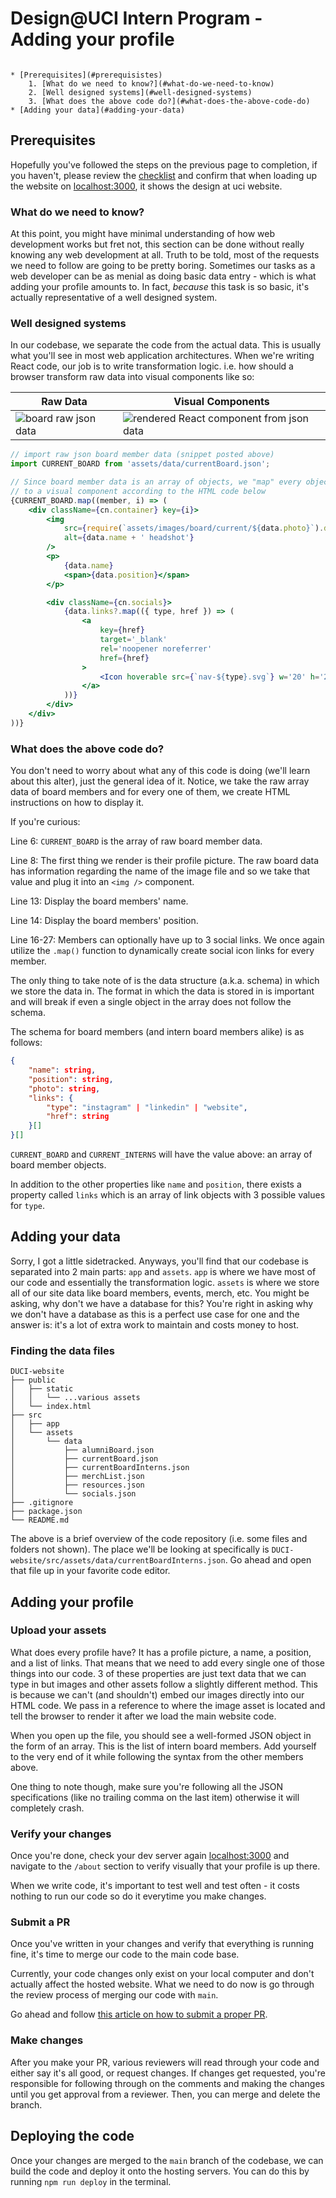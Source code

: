 # Design@UCI Intern Program - Adding your profile

```table-of-contents

* [Prerequisites](#prerequisistes)
    1. [What do we need to know?](#what-do-we-need-to-know)
    2. [Well designed systems](#well-designed-systems)
    3. [What does the above code do?](#what-does-the-above-code-do)
* [Adding your data](#adding-your-data)

```

## Prerequisites

Hopefully you've followed the steps on the previous page to completion, if you haven't, please review the [checklist](/tutorial/duci-starter-tasks/setup#checklist) and confirm that when loading up the website on [localhost:3000](http://localhost:3000), it shows the design at uci website.

### What do we need to know?

At this point, you might have minimal understanding of how web development works but fret not, this section can be done without really knowing any web development at all. Truth to be told, most of the requests we need to follow are going to be pretty boring. Sometimes our tasks as a web developer can be as menial as doing basic data entry - which is what adding your profile amounts to. In fact, *because* this task is so basic, it's actually representative of a well designed system. 

### Well designed systems

In our codebase, we separate the code from the actual data. This is usually what you'll see in most web application architectures. When we're writing React code, our job is to write transformation logic. i.e. how should a browser transform raw data into visual components like so:

| Raw Data | Visual Components |
| --- | --- |
| ![board raw json data](./assets/raw.png) | ![rendered React component from json data](./assets/board.png) |

```jsx transformation logic
// import raw json board member data (snippet posted above)
import CURRENT_BOARD from 'assets/data/currentBoard.json';

// Since board member data is an array of objects, we "map" every object in the array
// to a visual component according to the HTML code below
{CURRENT_BOARD.map((member, i) => (
    <div className={cn.container} key={i}>
        <img
            src={require(`assets/images/board/current/${data.photo}`).default}
            alt={data.name + ' headshot'}
        />
        <p>
            {data.name}
            <span>{data.position}</span>
        </p>

        <div className={cn.socials}>
            {data.links?.map(({ type, href }) => (
                <a
                    key={href}
                    target='_blank'
                    rel='noopener noreferrer'
                    href={href}
                >
                    <Icon hoverable src={`nav-${type}.svg`} w='20' h='20' />
                </a>
            ))}
        </div>
    </div>
))}
```

### What does the above code do?

You don't need to worry about what any of this code is doing (we'll learn about this alter), just the general idea of it. Notice, we take the raw array data of board members and for every one of them, we create HTML instructions on how to display it. 

If you're curious:

Line 6: `CURRENT_BOARD` is the array of raw board member data.

Line 8: The first thing we render is their profile picture. The raw board data has information regarding the name of the image file and so we take that value and plug it into an `<img />` component.

Line 13: Display the board members' name.

Line 14: Display the board members' position.

Line 16-27: Members can optionally have up to 3 social links. We once again utilize the `.map()` function to dynamically create social icon links for every member.

The only thing to take note of is the data structure (a.k.a. schema) in which we store the data in. The format in which the data is stored in is important and will break if even a single object in the array does not follow the schema.

The schema for board members (and intern board members alike) is as follows:

```json BoardMember schema
{
    "name": string,
    "position": string,
    "photo": string,
    "links": {
        "type": "instagram" | "linkedin" | "website",
        "href": string
    }[]
}[]
```

`CURRENT_BOARD` and `CURRENT_INTERNS` will have the value above: an array of board member objects.

In addition to the other properties like `name` and `position`, there exists a property called `links` which is an array of link objects with 3 possible values for `type`.


## Adding your data

Sorry, I got a little sidetracked. Anyways, you'll find that our codebase is separated into 2 main parts: `app` and `assets`. `app` is where we have most of our code and essentially the transformation logic. `assets` is where we store all of our site data like board members, events, merch, etc. You might be asking, why don't we have a database for this? You're right in asking why we don't have a database as this is a perfect use case for one and the answer is: it's a lot of extra work to maintain and costs money to host.

### Finding the data files

```file Design@UCI website repo
DUCI-website
├── public 
│   ├── static
│   │   └── ...various assets
│   └── index.html
├── src
│   ├── app
│   └── assets
│       └── data
│           ├── alumniBoard.json
│           ├── currentBoard.json
│           ├── currentBoardInterns.json
│           ├── merchList.json
│           ├── resources.json
│           └── socials.json
├── .gitignore
├── package.json 
└── README.md
```

The above is a brief overview of the code repository (i.e. some files and folders not shown). The place we'll be looking at specifically is `DUCI-website/src/assets/data/currentBoardInterns.json`. Go ahead and open that file up in your favorite code editor.

## Adding your profile

### Upload your assets

What does every profile have? It has a profile picture, a name, a position, and a list of links. That means that we need to add every single one of those things into our code. 3 of these properties are just text data that we can type in but images and other assets follow a slightly different method. This is because we can't (and shouldn't) embed our images directly into our HTML code. We pass in a reference to where the image asset is located and tell the browser to render it after we load the main website code.

When you open up the file, you should see a well-formed JSON object in the form of an array. This is the list of intern board members. Add yourself to the very end of it while following the syntax from the other members above.

One thing to note though, make sure you're following all the JSON specifications (like no trailing comma on the last item) otherwise it will completely crash. 

### Verify your changes

Once you're done, check your dev server again [localhost:3000](http://localhost:3000) and navigate to the `/about` section to verify visually that your profile is up there.

When we write code, it's important to test well and test often - it costs nothing to run our code so do it everytime you make changes.

### Submit a PR

Once you've written in your changes and verify that everything is running fine, it's time to merge our code to the main code base.

Currently, your code changes only exist on your local computer and don't actually affect the hosted website. What we need to do now is go through the review process of merging our code with `main`.

Go ahead and follow [this article on how to submit a proper PR](/tutorial/duci-intern-starter-tasks/making-prs-on-github).

### Make changes

After you make your PR, various reviewers will read through your code and either say it's all good, or request changes. If changes get requested, you're responsible for following through on the comments and making the changes until you get approval from a reviewer. Then, you can merge and delete the branch. 

## Deploying the code

Once your changes are merged to the `main` branch of the codebase, we can build the code and deploy it onto the hosting servers. You can do this by running `npm run deploy` in the terminal.

